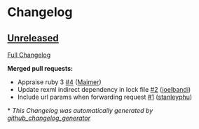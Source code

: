 # Changelog

## [Unreleased](https://github.com/appfolio/ae_reverse_proxy/tree/HEAD)

[Full Changelog](https://github.com/appfolio/ae_reverse_proxy/compare/83865a90401a3783f934be3e73db57c4d5d06763...HEAD)

**Merged pull requests:**

- Appraise ruby 3 [\#4](https://github.com/appfolio/ae_reverse_proxy/pull/4) ([Maimer](https://github.com/Maimer))
- Update rexml indirect dependency in lock file [\#2](https://github.com/appfolio/ae_reverse_proxy/pull/2) ([joelbandi](https://github.com/joelbandi))
- Include url params when forwarding request [\#1](https://github.com/appfolio/ae_reverse_proxy/pull/1) ([stanleyphu](https://github.com/stanleyphu))



\* *This Changelog was automatically generated by [github_changelog_generator](https://github.com/github-changelog-generator/github-changelog-generator)*
